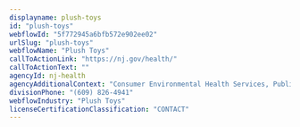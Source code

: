 ```yaml
---
displayname: plush-toys
id: "plush-toys"
webflowId: "5f772945a6bfb572e902ee02"
urlSlug: "plush-toys"
webflowName: "Plush Toys"
callToActionLink: "https://nj.gov/health/"
callToActionText: ""
agencyId: nj-health
agencyAdditionalContext: "Consumer Environmental Health Services, Public Health Sanitation and Safety Program"
divisionPhone: "(609) 826-4941"
webflowIndustry: "Plush Toys"
licenseCertificationClassification: "CONTACT"
---
```

